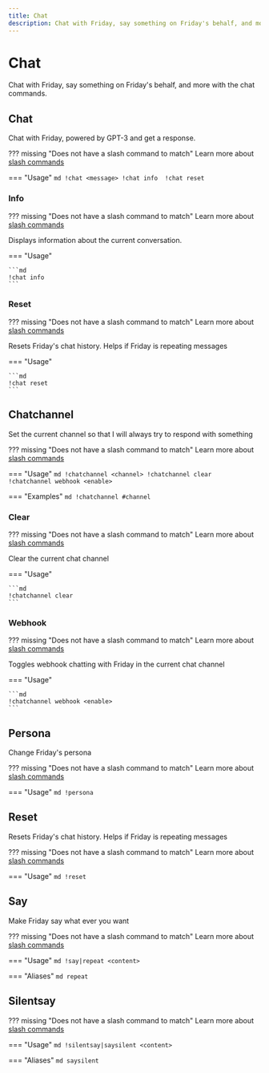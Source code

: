 ```yaml
---
title: Chat
description: Chat with Friday, say something on Friday's behalf, and more with the chat commands.
---
```

# Chat

Chat with Friday, say something on Friday's behalf, and more with the chat commands.

## Chat

Chat with Friday, powered by GPT-3 and get a response.

??? missing "Does not have a slash command to match"
	Learn more about [slash commands](/#slash-commands)

=== "Usage"
	```md
	!chat <message>
	!chat info 
	!chat reset 
	```

### Info

??? missing "Does not have a slash command to match"
	Learn more about [slash commands](/#slash-commands)

Displays information about the current conversation.

=== "Usage"

	```md
	!chat info 
	```

### Reset

??? missing "Does not have a slash command to match"
	Learn more about [slash commands](/#slash-commands)

Resets Friday's chat history. Helps if Friday is repeating messages

=== "Usage"

	```md
	!chat reset 
	```

## Chatchannel

Set the current channel so that I will always try to respond with something

??? missing "Does not have a slash command to match"
	Learn more about [slash commands](/#slash-commands)

=== "Usage"
	```md
	!chatchannel <channel>
	!chatchannel clear 
	!chatchannel webhook <enable>
	```

=== "Examples"
	```md
	!chatchannel #channel
	```

### Clear

??? missing "Does not have a slash command to match"
	Learn more about [slash commands](/#slash-commands)

Clear the current chat channel

=== "Usage"

	```md
	!chatchannel clear 
	```

### Webhook

??? missing "Does not have a slash command to match"
	Learn more about [slash commands](/#slash-commands)

Toggles webhook chatting with Friday in the current chat channel

=== "Usage"

	```md
	!chatchannel webhook <enable>
	```

## Persona

Change Friday's persona

??? missing "Does not have a slash command to match"
	Learn more about [slash commands](/#slash-commands)

=== "Usage"
	```md
	!persona 
	```

## Reset

Resets Friday's chat history. Helps if Friday is repeating messages

??? missing "Does not have a slash command to match"
	Learn more about [slash commands](/#slash-commands)

=== "Usage"
	```md
	!reset 
	```

## Say

Make Friday say what ever you want

??? missing "Does not have a slash command to match"
	Learn more about [slash commands](/#slash-commands)

=== "Usage"
	```md
	!say|repeat <content>
	```

=== "Aliases"
	```md
	repeat
	```

## Silentsay

??? missing "Does not have a slash command to match"
	Learn more about [slash commands](/#slash-commands)

=== "Usage"
	```md
	!silentsay|saysilent <content>
	```

=== "Aliases"
	```md
	saysilent
	```

